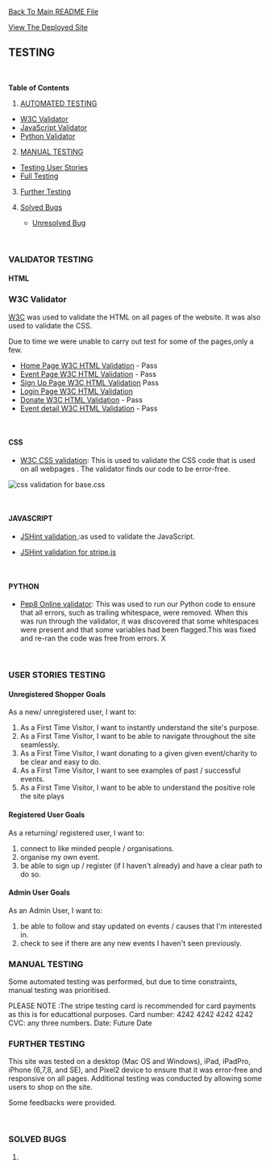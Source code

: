 [Back To Main README File](README.md)

[View The Deployed Site](https://pride-hackathon-team3.herokuapp.com/)

## TESTING
<br/>

**Table of Contents**
1. [AUTOMATED TESTING](#AUTOMATED-TESTING)
  * [W3C Validator](#W3C-Validator)
  * [JavaScript Validator](#JavaScript-Validator)
  * [Python Validator](#Python-Validator)

2. [MANUAL TESTING](#MANUAL-TESTING)
  * [Testing User Stories](#Testing-User-Stories)
  * [Full Testing](#Full-Testing)

3. [Further Testing](#further-testing)

4. [Solved Bugs](#solved-bugs)
   - [Unresolved Bug](#unresolved-bug)   

<br/>

### **VALIDATOR TESTING**
#### **HTML**
### W3C Validator
[W3C](https://validator.w3.org/) was used to validate the HTML on all pages of the website. It was also used to validate the CSS.

Due to time we were unable to carry out test for some of the pages,only a few. 

* [Home Page W3C HTML Validation]() - Pass
* [Event Page W3C HTML Validation]() - Pass
* [Sign Up Page W3C HTML Validation]() Pass
* [Login Page W3C HTML Validation]()
* [Donate W3C HTML Validation]() - Pass
* [Event detail W3C HTML Validation]() - Pass
<br/>

#### **CSS**
* [W3C CSS validation](https://jigsaw.w3.org/css-validator/): This is used to validate the CSS code that is used on all webpages . The validator finds our code to be error-free.

 ![css validation for base.css]()

<br/>

#### **JAVASCRIPT**
* [JSHint validation ](https://jshint.com/):as used to validate the JavaScript.

* [JSHint validation for stripe.js]()

<br/>

#### **PYTHON**
* [Pep8 Online validator](http://pep8online.com/): This was used to run our Python code to ensure that all errors, such as trailing whitespace, were removed. When this was run through the validator, it was discovered that some whitespaces were present and that some variables had been flagged.This was fixed and re-ran the code was free from errors. 
X

<br/>

### **USER STORIES TESTING**
#### **Unregistered Shopper Goals**   
As a new/ unregistered user, I want to:
1. As a First Time Visitor, I want to instantly understand the site's purpose.
2. As a First Time Visitor, I want to be able to navigate throughout the site seamlessly.
3. As a First Time Visitor, I want donating to a given given event/charity to be clear and easy to do.
4. As a First Time Visitor, I want to see examples of past / successful events.
5. As a First Time Visitor, I want to be able to understand the positive role the site plays


#### **Registered User Goals** 
As a returning/ registered user, I want to:
1. connect to like minded people / organisations.
2. organise my own event.
3. be able to sign up / register (if I haven't already) and have a clear path to do so.


#### **Admin User Goals**
As an Admin User, I want to:

1. be able to follow and stay updated on events / causes that I'm interested in.
2. check to see if there are any new events I haven't seen previously.

### **MANUAL TESTING**

Some automated testing was performed, but due to time constraints, manual testing was prioritised.

PLEASE NOTE :The stripe testing card is recommended for card payments as this is for educattional purposes.
Card number: 4242 4242 4242 4242  
CVC: any three numbers.
Date: Future Date
### **FURTHER TESTING** 

This site was tested on a desktop (Mac OS and Windows), iPad, iPadPro, iPhone (6,7,8, and SE), and Pixel2 device to ensure that it was error-free and responsive on all pages. Additional testing was conducted by allowing some users to shop on the site.

Some feedbacks were provided.

<br/>


### **SOLVED BUGS**

1.